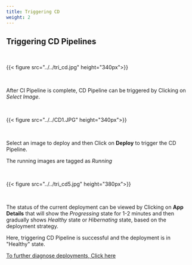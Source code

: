 ```yaml
---
title: Triggering CD
weight: 2
---
```


## Triggering CD Pipelines

&nbsp;&nbsp;

{{< figure src="../../tri_cd.jpg" height="340px">}}

&nbsp;&nbsp;

After CI Pipeline is complete, CD Pipeline can be triggered by Clicking on 
*Select Image*.

&nbsp;&nbsp;

{{< figure src="../../CD1.JPG" height="340px">}}

&nbsp;&nbsp;

Select an image to deploy and then Click on **Deploy** to trigger the CD Pipeline.

The running images are tagged as *Running*

&nbsp;&nbsp;

{{< figure src="../../tri_cd5.jpg" height="380px">}}

&nbsp;&nbsp;

The  status of the current deployment can be viewed by Clicking on **App Details** that will show the *Progressing* state for 1-2 minutes and then gradually shows *Healthy* state or *Hibernating* state, based on the deployment strategy.

Here, triggering CD Pipeline is successful and the deployment is in "Healthy" state.


[To further diagnose deployments, Click here](/debugging_deployments_and_monitoring/)
